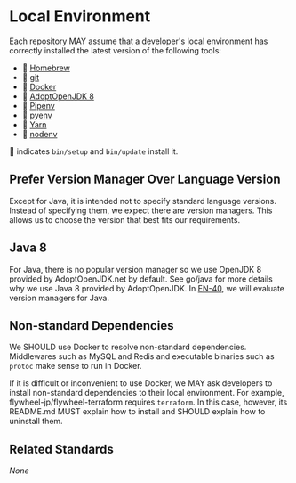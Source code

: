 # Local Environment

Each repository MAY assume that a developer's local environment has correctly
installed the latest version of the following tools:

* :rocket: [Homebrew]
* :rocket: [git](https://git-scm.com/)
* :rocket: [Docker](https://www.docker.com/)
* :rocket: [AdoptOpenJDK 8](https://adoptopenjdk.net/)
* :rocket: [Pipenv](https://pipenv.readthedocs.io/en/latest/)
* :rocket: [pyenv](https://github.com/pyenv/pyenv)
* :rocket: [Yarn](https://yarnpkg.com/)
* :rocket: [nodenv](https://github.com/nodenv/nodenv)

:rocket: indicates `bin/setup` and `bin/update` install it.

## Prefer Version Manager Over Language Version

Except for Java, it is intended not to specify standard language versions. Instead of specifying
them, we expect there are version managers. This allows us to choose the version that best fits
our requirements.

## Java 8

For Java, there is no popular version manager so we use OpenJDK 8 provided by AdoptOpenJDK.net 
by default. See go/java for more details why we use Java 8 provided by AdoptOpenJDK. 
In [EN-40](https://flywheel-jp.atlassian.net/browse/EN-40), we will evaluate version managers
for Java.

## Non-standard Dependencies

We SHOULD use Docker to resolve non-standard dependencies. Middlewares such as MySQL and Redis
and executable binaries such as `protoc` make sense to run in Docker.

If it is difficult or inconvenient to use Docker, we MAY ask developers to install non-standard
dependencies to their local environment. For example, flywheel-jp/flywheel-terraform requires
`terraform`. In this case, however, its README.md MUST explain how to install and SHOULD explain
how to uninstall them.

## Related Standards

_None_

[Homebrew]: https://brew.sh
[Homebrew Bundle]: https://github.com/Homebrew/homebrew-bundle
